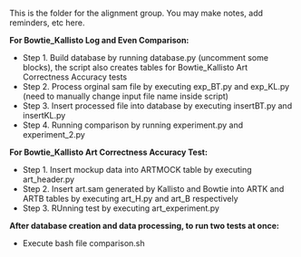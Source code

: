 This is the folder for the alignment group. You may make notes, add reminders, etc here. 

**For Bowtie_Kallisto Log and Even Comparison:**
 - Step 1. Build database by running database.py (uncomment some blocks), the script also creates tables for Bowtie_Kallisto Art Correctness Accuracy tests
 - Step 2. Process orginal sam file by executing exp_BT.py and exp_KL.py (need to manually change input file name inside script)
 - Step 3. Insert processed file into database by executing insertBT.py and insertKL.py
 - Step 4. Running comparison by running experiment.py and experiment_2.py
 
**For Bowtie_Kallisto Art Correctness Accuracy Test:**
 - Step 1. Insert mockup data into ARTMOCK table by executing art_header.py
 - Step 2. Insert art.sam generated by Kallisto and Bowtie into ARTK and ARTB tables by executing art_H.py and art_B respectively
 - Step 3. RUnning test by executing art_experiment.py

**After database creation and data processing, to run two tests at once:**
 - Execute bash file comparison.sh

